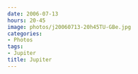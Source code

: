 ```yaml
---
date: 2006-07-13
hours: 20-45
image: photos/j20060713-20h45TU-GBe.jpg
categories: 
- Photos 
tags: 
- Jupiter 
title: Jupiter
---
```

